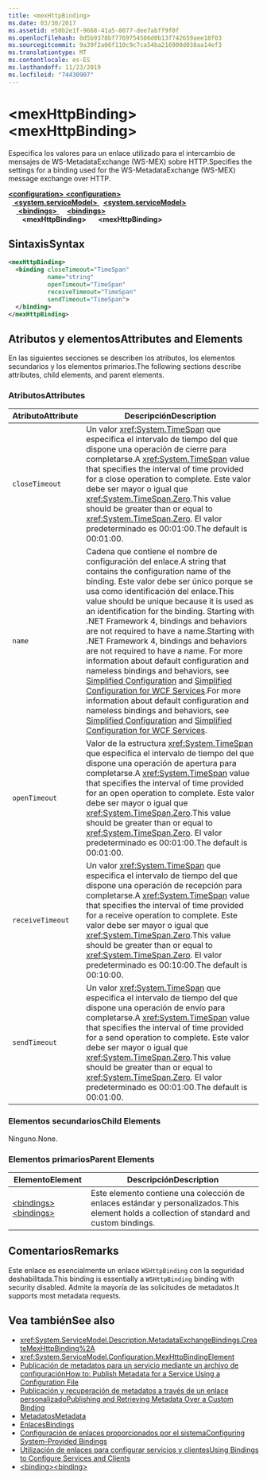 ```yaml
---
title: <mexHttpBinding>
ms.date: 03/30/2017
ms.assetid: e50b2e1f-9668-41a5-8077-dee7abff9f0f
ms.openlocfilehash: 8d5b9378bf7769754586d0b13f742659aee18f03
ms.sourcegitcommit: 9a39f2a06f110c9c7ca54ba216900d038aa14ef3
ms.translationtype: MT
ms.contentlocale: es-ES
ms.lasthandoff: 11/23/2019
ms.locfileid: "74430907"
---
```

# <a name="mexhttpbinding"></a><span data-ttu-id="87f14-101">\<mexHttpBinding></span><span class="sxs-lookup"><span data-stu-id="87f14-101">\<mexHttpBinding></span></span>
<span data-ttu-id="87f14-102">Especifica los valores para un enlace utilizado para el intercambio de mensajes de WS-MetadataExchange (WS-MEX) sobre HTTP.</span><span class="sxs-lookup"><span data-stu-id="87f14-102">Specifies the settings for a binding used for the WS-MetadataExchange (WS-MEX) message exchange over HTTP.</span></span>  
  
<span data-ttu-id="87f14-103">[ **\<configuration>** ](../configuration-element.md)</span><span class="sxs-lookup"><span data-stu-id="87f14-103">[**\<configuration>**](../configuration-element.md)</span></span>\
<span data-ttu-id="87f14-104">&nbsp;&nbsp;[ **\<system.serviceModel>** ](system-servicemodel.md)</span><span class="sxs-lookup"><span data-stu-id="87f14-104">&nbsp;&nbsp;[**\<system.serviceModel>**](system-servicemodel.md)</span></span>\
<span data-ttu-id="87f14-105">&nbsp;&nbsp;&nbsp;&nbsp;[ **\<bindings>** ](bindings.md)</span><span class="sxs-lookup"><span data-stu-id="87f14-105">&nbsp;&nbsp;&nbsp;&nbsp;[**\<bindings>**](bindings.md)</span></span>\
<span data-ttu-id="87f14-106">&nbsp;&nbsp;&nbsp;&nbsp;&nbsp;&nbsp; **\<mexHttpBinding>**</span><span class="sxs-lookup"><span data-stu-id="87f14-106">&nbsp;&nbsp;&nbsp;&nbsp;&nbsp;&nbsp;**\<mexHttpBinding>**</span></span>  
  
## <a name="syntax"></a><span data-ttu-id="87f14-107">Sintaxis</span><span class="sxs-lookup"><span data-stu-id="87f14-107">Syntax</span></span>  
  
```xml  
<mexHttpBinding>
  <binding closeTimeout="TimeSpan"
           name="string"
           openTimeout="TimeSpan"
           receiveTimeout="TimeSpan"
           sendTimeout="TimeSpan">
  </binding>
</mexHttpBinding>
```  
  
## <a name="attributes-and-elements"></a><span data-ttu-id="87f14-108">Atributos y elementos</span><span class="sxs-lookup"><span data-stu-id="87f14-108">Attributes and Elements</span></span>  
 <span data-ttu-id="87f14-109">En las siguientes secciones se describen los atributos, los elementos secundarios y los elementos primarios.</span><span class="sxs-lookup"><span data-stu-id="87f14-109">The following sections describe attributes, child elements, and parent elements.</span></span>  
  
### <a name="attributes"></a><span data-ttu-id="87f14-110">Atributos</span><span class="sxs-lookup"><span data-stu-id="87f14-110">Attributes</span></span>  
  
|<span data-ttu-id="87f14-111">Atributo</span><span class="sxs-lookup"><span data-stu-id="87f14-111">Attribute</span></span>|<span data-ttu-id="87f14-112">Descripción</span><span class="sxs-lookup"><span data-stu-id="87f14-112">Description</span></span>|  
|---------------|-----------------|  
|`closeTimeout`|<span data-ttu-id="87f14-113">Un valor <xref:System.TimeSpan> que especifica el intervalo de tiempo del que dispone una operación de cierre para completarse.</span><span class="sxs-lookup"><span data-stu-id="87f14-113">A <xref:System.TimeSpan> value that specifies the interval of time provided for a close operation to complete.</span></span> <span data-ttu-id="87f14-114">Este valor debe ser mayor o igual que <xref:System.TimeSpan.Zero>.</span><span class="sxs-lookup"><span data-stu-id="87f14-114">This value should be greater than or equal to <xref:System.TimeSpan.Zero>.</span></span> <span data-ttu-id="87f14-115">El valor predeterminado es 00:01:00.</span><span class="sxs-lookup"><span data-stu-id="87f14-115">The default is 00:01:00.</span></span>|  
|`name`|<span data-ttu-id="87f14-116">Cadena que contiene el nombre de configuración del enlace.</span><span class="sxs-lookup"><span data-stu-id="87f14-116">A string that contains the configuration name of the binding.</span></span> <span data-ttu-id="87f14-117">Este valor debe ser único porque se usa como identificación del enlace.</span><span class="sxs-lookup"><span data-stu-id="87f14-117">This value should be unique because it is used as an identification for the binding.</span></span> <span data-ttu-id="87f14-118">Starting with .NET Framework 4, bindings and behaviors are not required to have a name.</span><span class="sxs-lookup"><span data-stu-id="87f14-118">Starting with .NET Framework 4, bindings and behaviors are not required to have a name.</span></span> <span data-ttu-id="87f14-119">For more information about default configuration and nameless bindings and behaviors, see [Simplified Configuration](../../../wcf/simplified-configuration.md) and [Simplified Configuration for WCF Services](../../../wcf/samples/simplified-configuration-for-wcf-services.md).</span><span class="sxs-lookup"><span data-stu-id="87f14-119">For more information about default configuration and nameless bindings and behaviors, see [Simplified Configuration](../../../wcf/simplified-configuration.md) and [Simplified Configuration for WCF Services](../../../wcf/samples/simplified-configuration-for-wcf-services.md).</span></span>|  
|`openTimeout`|<span data-ttu-id="87f14-120">Valor de la estructura <xref:System.TimeSpan> que especifica el intervalo de tiempo del que dispone una operación de apertura para completarse.</span><span class="sxs-lookup"><span data-stu-id="87f14-120">A <xref:System.TimeSpan> value that specifies the interval of time provided for an open operation to complete.</span></span> <span data-ttu-id="87f14-121">Este valor debe ser mayor o igual que <xref:System.TimeSpan.Zero>.</span><span class="sxs-lookup"><span data-stu-id="87f14-121">This value should be greater than or equal to <xref:System.TimeSpan.Zero>.</span></span> <span data-ttu-id="87f14-122">El valor predeterminado es 00:01:00.</span><span class="sxs-lookup"><span data-stu-id="87f14-122">The default is 00:01:00.</span></span>|  
|`receiveTimeout`|<span data-ttu-id="87f14-123">Un valor <xref:System.TimeSpan> que especifica el intervalo de tiempo del que dispone una operación de recepción para completarse.</span><span class="sxs-lookup"><span data-stu-id="87f14-123">A <xref:System.TimeSpan> value that specifies the interval of time provided for a receive operation to complete.</span></span> <span data-ttu-id="87f14-124">Este valor debe ser mayor o igual que <xref:System.TimeSpan.Zero>.</span><span class="sxs-lookup"><span data-stu-id="87f14-124">This value should be greater than or equal to <xref:System.TimeSpan.Zero>.</span></span> <span data-ttu-id="87f14-125">El valor predeterminado es 00:10:00.</span><span class="sxs-lookup"><span data-stu-id="87f14-125">The default is 00:10:00.</span></span>|  
|`sendTimeout`|<span data-ttu-id="87f14-126">Un valor <xref:System.TimeSpan> que especifica el intervalo de tiempo del que dispone una operación de envío para completarse.</span><span class="sxs-lookup"><span data-stu-id="87f14-126">A <xref:System.TimeSpan> value that specifies the interval of time provided for a send operation to complete.</span></span> <span data-ttu-id="87f14-127">Este valor debe ser mayor o igual que <xref:System.TimeSpan.Zero>.</span><span class="sxs-lookup"><span data-stu-id="87f14-127">This value should be greater than or equal to <xref:System.TimeSpan.Zero>.</span></span> <span data-ttu-id="87f14-128">El valor predeterminado es 00:01:00.</span><span class="sxs-lookup"><span data-stu-id="87f14-128">The default is 00:01:00.</span></span>|  
  
### <a name="child-elements"></a><span data-ttu-id="87f14-129">Elementos secundarios</span><span class="sxs-lookup"><span data-stu-id="87f14-129">Child Elements</span></span>  
 <span data-ttu-id="87f14-130">Ninguno.</span><span class="sxs-lookup"><span data-stu-id="87f14-130">None.</span></span>  
  
### <a name="parent-elements"></a><span data-ttu-id="87f14-131">Elementos primarios</span><span class="sxs-lookup"><span data-stu-id="87f14-131">Parent Elements</span></span>  
  
|<span data-ttu-id="87f14-132">Elemento</span><span class="sxs-lookup"><span data-stu-id="87f14-132">Element</span></span>|<span data-ttu-id="87f14-133">Descripción</span><span class="sxs-lookup"><span data-stu-id="87f14-133">Description</span></span>|  
|-------------|-----------------|  
|[<span data-ttu-id="87f14-134">\<bindings></span><span class="sxs-lookup"><span data-stu-id="87f14-134">\<bindings></span></span>](bindings.md)|<span data-ttu-id="87f14-135">Este elemento contiene una colección de enlaces estándar y personalizados.</span><span class="sxs-lookup"><span data-stu-id="87f14-135">This element holds a collection of standard and custom bindings.</span></span>|  
  
## <a name="remarks"></a><span data-ttu-id="87f14-136">Comentarios</span><span class="sxs-lookup"><span data-stu-id="87f14-136">Remarks</span></span>  
 <span data-ttu-id="87f14-137">Este enlace es esencialmente un enlace `WSHttpBinding` con la seguridad deshabilitada.</span><span class="sxs-lookup"><span data-stu-id="87f14-137">This binding is essentially a `WSHttpBinding` binding with security disabled.</span></span> <span data-ttu-id="87f14-138">Admite la mayoría de las solicitudes de metadatos.</span><span class="sxs-lookup"><span data-stu-id="87f14-138">It supports most metadata requests.</span></span>  
  
## <a name="see-also"></a><span data-ttu-id="87f14-139">Vea también</span><span class="sxs-lookup"><span data-stu-id="87f14-139">See also</span></span>

- <xref:System.ServiceModel.Description.MetadataExchangeBindings.CreateMexHttpBinding%2A>
- <xref:System.ServiceModel.Configuration.MexHttpBindingElement>
- [<span data-ttu-id="87f14-140">Publicación de metadatos para un servicio mediante un archivo de configuración</span><span class="sxs-lookup"><span data-stu-id="87f14-140">How to: Publish Metadata for a Service Using a Configuration File</span></span>](../../../wcf/feature-details/how-to-publish-metadata-for-a-service-using-a-configuration-file.md)
- [<span data-ttu-id="87f14-141">Publicación y recuperación de metadatos a través de un enlace personalizado</span><span class="sxs-lookup"><span data-stu-id="87f14-141">Publishing and Retrieving Metadata Over a Custom Binding</span></span>](../../../wcf/extending/publishing-and-retrieving-metadata-over-a-custom-binding.md)
- [<span data-ttu-id="87f14-142">Metadatos</span><span class="sxs-lookup"><span data-stu-id="87f14-142">Metadata</span></span>](../../../wcf/feature-details/metadata.md)
- [<span data-ttu-id="87f14-143">Enlaces</span><span class="sxs-lookup"><span data-stu-id="87f14-143">Bindings</span></span>](../../../wcf/bindings.md)
- [<span data-ttu-id="87f14-144">Configuración de enlaces proporcionados por el sistema</span><span class="sxs-lookup"><span data-stu-id="87f14-144">Configuring System-Provided Bindings</span></span>](../../../wcf/feature-details/configuring-system-provided-bindings.md)
- [<span data-ttu-id="87f14-145">Utilización de enlaces para configurar servicios y clientes</span><span class="sxs-lookup"><span data-stu-id="87f14-145">Using Bindings to Configure Services and Clients</span></span>](../../../wcf/using-bindings-to-configure-services-and-clients.md)
- [<span data-ttu-id="87f14-146">\<binding></span><span class="sxs-lookup"><span data-stu-id="87f14-146">\<binding></span></span>](bindings.md)
